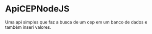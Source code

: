 # ApiCEPNodeJS
Uma api simples que faz a busca de um cep em um banco de dados e também inseri valores.
